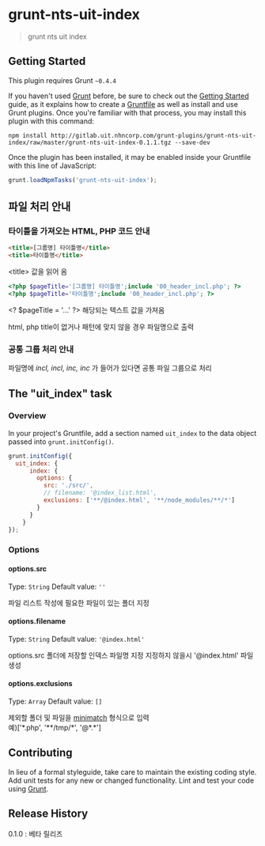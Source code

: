 # grunt-nts-uit-index

> grunt nts uit index

## Getting Started
This plugin requires Grunt `~0.4.4`

If you haven't used [Grunt](http://gruntjs.com/) before, be sure to check out the [Getting Started](http://gruntjs.com/getting-started) guide, as it explains how to create a [Gruntfile](http://gruntjs.com/sample-gruntfile) as well as install and use Grunt plugins. Once you're familiar with that process, you may install this plugin with this command:

```shell
npm install http://gitlab.uit.nhncorp.com/grunt-plugins/grunt-nts-uit-index/raw/master/grunt-nts-uit-index-0.1.1.tgz --save-dev
```

Once the plugin has been installed, it may be enabled inside your Gruntfile with this line of JavaScript:

```js
grunt.loadNpmTasks('grunt-nts-uit-index');
```

## 파일 처리 안내

### 타이틀을 가져오는 HTML, PHP 코드 안내
```html
<title>[그룹명] 타이틀명</title>
<title>타이틀명</title>
```
&lt;title&gt; 값을 읽어 옴

```php
<?php $pageTitle='[그룹명] 타이틀명';include '00_header_incl.php'; ?>
<?php $pageTitle='타이틀명';include '00_header_incl.php'; ?>
```
&lt;? $pageTitle = '...' ?&gt; 해당되는 텍스트 값을 가져옴

html, php title이 없거나 패턴에 맞지 않을 경우 파일명으로 출력

### 공통 그룹 처리 안내
파일명에 _incl, incl_, _inc, inc_ 가 들어가 있다면 공통 파일 그룹으로 처리

## The "uit_index" task

### Overview
In your project's Gruntfile, add a section named `uit_index` to the data object passed into `grunt.initConfig()`.

```js
grunt.initConfig({
  uit_index: {
      index: {
        options: {
          src: './src/',
          // filename: '@index_list.html',
          exclusions: ['**/@index.html', '**/node_modules/**/*']
        }
      }
    }
});
```

### Options

#### options.src
Type: `String`
Default value: `''`

파일 리스트 작성에 필요한 파일이 있는 폴더 지정

#### options.filename
Type: `String`
Default value: `'@index.html'`

options.src 폴더에 저장할 인덱스 파일명 지정 
지정하지 않을시 '@index.html' 파일 생성

#### options.exclusions
Type: `Array`
Default value: `[]`

제외할 폴더 및 파일을 [minimatch](https://github.com/isaacs/minimatch) 형식으로 입력  
예)['\*.php', '\*\*/tmp/\*', '@\*.\*']

## Contributing
In lieu of a formal styleguide, take care to maintain the existing coding style. Add unit tests for any new or changed functionality. Lint and test your code using [Grunt](http://gruntjs.com/).

## Release History
0.1.0 : 베타 릴리즈
